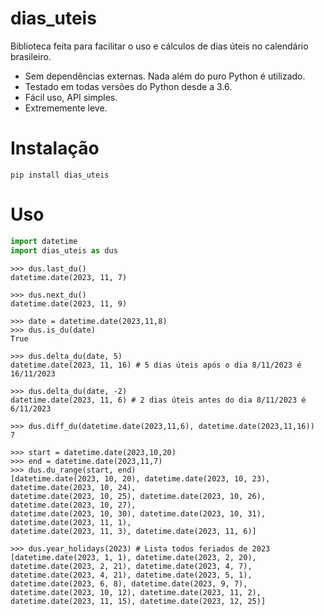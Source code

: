 # dias_uteis
Biblioteca feita para facilitar o uso e cálculos de dias úteis no calendário brasileiro.

- Sem dependências externas. Nada além do puro Python é utilizado.
- Testado em todas versões do Python desde a 3.6.
- Fácil uso, API simples.
- Extrememente leve.

# Instalação
```
pip install dias_uteis
```

# Uso
```python
import datetime
import dias_uteis as dus
```
```
>>> dus.last_du()
datetime.date(2023, 11, 7)

>>> dus.next_du() 
datetime.date(2023, 11, 9)

>>> date = datetime.date(2023,11,8)
>>> dus.is_du(date)
True

>>> dus.delta_du(date, 5) 
datetime.date(2023, 11, 16) # 5 dias úteis após o dia 8/11/2023 é 16/11/2023

>>> dus.delta_du(date, -2) 
datetime.date(2023, 11, 6) # 2 dias úteis antes do dia 8/11/2023 é 6/11/2023

>>> dus.diff_du(datetime.date(2023,11,6), datetime.date(2023,11,16))
7

>>> start = datetime.date(2023,10,20) 
>>> end = datetime.date(2023,11,7)  
>>> dus.du_range(start, end)
[datetime.date(2023, 10, 20), datetime.date(2023, 10, 23), datetime.date(2023, 10, 24),
datetime.date(2023, 10, 25), datetime.date(2023, 10, 26), datetime.date(2023, 10, 27),
datetime.date(2023, 10, 30), datetime.date(2023, 10, 31), datetime.date(2023, 11, 1), 
datetime.date(2023, 11, 3), datetime.date(2023, 11, 6)]

>>> dus.year_holidays(2023) # Lista todos feriados de 2023
[datetime.date(2023, 1, 1), datetime.date(2023, 2, 20), datetime.date(2023, 2, 21), datetime.date(2023, 4, 7), datetime.date(2023, 4, 21), datetime.date(2023, 5, 1), datetime.date(2023, 6, 8), datetime.date(2023, 9, 7), datetime.date(2023, 10, 12), datetime.date(2023, 11, 2), datetime.date(2023, 11, 15), datetime.date(2023, 12, 25)]
```